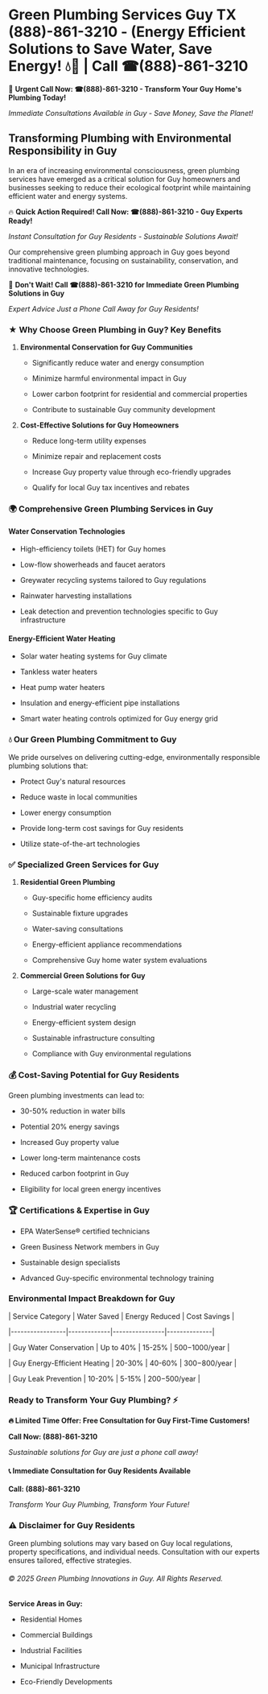 # Green Plumbing Services Guy TX (888)-861-3210 - (Energy Efficient Solutions to Save Water, Save Energy! 💧🌿 | Call ☎(888)-861-3210

🚨 **Urgent Call Now: ☎(888)-861-3210 - Transform Your Guy Home's Plumbing Today!**
*Immediate Consultations Available in Guy - Save Money, Save the Planet!*

## Transforming Plumbing with Environmental Responsibility in Guy

In an era of increasing environmental consciousness, green plumbing services have emerged as a critical solution for Guy homeowners and businesses seeking to reduce their ecological footprint while maintaining efficient water and energy systems. 

🔥 **Quick Action Required! Call Now: ☎(888)-861-3210 - Guy Experts Ready!**
*Instant Consultation for Guy Residents - Sustainable Solutions Await!*

Our comprehensive green plumbing approach in Guy goes beyond traditional maintenance, focusing on sustainability, conservation, and innovative technologies.

🚨 **Don't Wait! Call ☎(888)-861-3210 for Immediate Green Plumbing Solutions in Guy**
*Expert Advice Just a Phone Call Away for Guy Residents!*

### ★ Why Choose Green Plumbing in Guy? Key Benefits

1. **Environmental Conservation for Guy Communities** 
   - Significantly reduce water and energy consumption
   - Minimize harmful environmental impact in Guy
   - Lower carbon footprint for residential and commercial properties
   - Contribute to sustainable Guy community development

2. **Cost-Effective Solutions for Guy Homeowners** 
   - Reduce long-term utility expenses
   - Minimize repair and replacement costs
   - Increase Guy property value through eco-friendly upgrades
   - Qualify for local Guy tax incentives and rebates

### 🌍 Comprehensive Green Plumbing Services in Guy

#### Water Conservation Technologies
- High-efficiency toilets (HET) for Guy homes
- Low-flow showerheads and faucet aerators
- Greywater recycling systems tailored to Guy regulations
- Rainwater harvesting installations
- Leak detection and prevention technologies specific to Guy infrastructure

#### Energy-Efficient Water Heating
- Solar water heating systems for Guy climate
- Tankless water heaters
- Heat pump water heaters
- Insulation and energy-efficient pipe installations
- Smart water heating controls optimized for Guy energy grid

### 💧 Our Green Plumbing Commitment to Guy

We pride ourselves on delivering cutting-edge, environmentally responsible plumbing solutions that:
- Protect Guy's natural resources
- Reduce waste in local communities
- Lower energy consumption
- Provide long-term cost savings for Guy residents
- Utilize state-of-the-art technologies

### ✅ Specialized Green Services for Guy

1. **Residential Green Plumbing**
   - Guy-specific home efficiency audits
   - Sustainable fixture upgrades
   - Water-saving consultations
   - Energy-efficient appliance recommendations
   - Comprehensive Guy home water system evaluations

2. **Commercial Green Solutions for Guy**
   - Large-scale water management
   - Industrial water recycling
   - Energy-efficient system design
   - Sustainable infrastructure consulting
   - Compliance with Guy environmental regulations

### 💰 Cost-Saving Potential for Guy Residents

Green plumbing investments can lead to:
- 30-50% reduction in water bills
- Potential 20% energy savings
- Increased Guy property value
- Lower long-term maintenance costs
- Reduced carbon footprint in Guy
- Eligibility for local green energy incentives

### 🏆 Certifications & Expertise in Guy

- EPA WaterSense® certified technicians
- Green Business Network members in Guy
- Sustainable design specialists
- Advanced Guy-specific environmental technology training

### Environmental Impact Breakdown for Guy

| Service Category | Water Saved | Energy Reduced | Cost Savings |
|-----------------|-------------|----------------|--------------|
| Guy Water Conservation | Up to 40% | 15-25% | $500-$1000/year |
| Guy Energy-Efficient Heating | 20-30% | 40-60% | $300-$800/year |
| Guy Leak Prevention | 10-20% | 5-15% | $200-$500/year |

### Ready to Transform Your Guy Plumbing? ⚡

**🔥 Limited Time Offer: Free Consultation for Guy First-Time Customers!**

**Call Now: (888)-861-3210**
*Sustainable solutions for Guy are just a phone call away!*

#### 📞 Immediate Consultation for Guy Residents Available

**Call: (888)-861-3210**
*Transform Your Guy Plumbing, Transform Your Future!*

### ⚠️ Disclaimer for Guy Residents

Green plumbing solutions may vary based on Guy local regulations, property specifications, and individual needs. Consultation with our experts ensures tailored, effective strategies.

###### © 2025 Green Plumbing Innovations in Guy. All Rights Reserved.

**Service Areas in Guy:** 
- Residential Homes
- Commercial Buildings
- Industrial Facilities
- Municipal Infrastructure
- Eco-Friendly Developments
